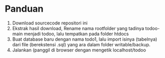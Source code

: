 # Panduan

1. Download sourcecode repositori ini
2. Ekstrak hasil download, Rename nama rootfolder yang tadinya todoo-main menjadi todoo, lalu tempatkan pada folder htdocs
3. Buat database baru dengan nama todo1, lalu import isinya (tabelnya) dari file (berekstensi .sql) yang ara dalam folder writable/backup.
4. Jalankan (panggil di browser dengan mengetik localhost/todoo
